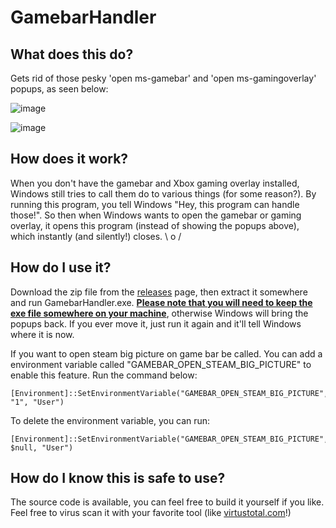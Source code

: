 # GamebarHandler
## What does this do?
Gets rid of those pesky 'open ms-gamebar' and 'open ms-gamingoverlay' popups, as seen below:

![image](https://github.com/user-attachments/assets/6819f8c6-5919-4444-9b20-75d612333c4f)

![image](https://github.com/user-attachments/assets/72e7e4d4-9452-4c56-b1b2-959d91728379)

## How does it work?
When you don't have the gamebar and Xbox gaming overlay installed, Windows still tries to call them do to various things (for some reason?). By running this program, you tell Windows "Hey, this program can handle those!". So then when Windows wants to open the gamebar or gaming overlay, it opens this program (instead of showing the popups above), which instantly (and silently!) closes. \ o /

## How do I use it?
Download the zip file from the [releases](https://github.com/Aida-Enna/GamebarHandler/releases) page, then extract it somewhere and run GamebarHandler.exe. <ins>**Please note that you will need to keep the exe file somewhere on your machine**</ins>, otherwise Windows will bring the popups back. If you ever move it, just run it again and it'll tell Windows where it is now.

If you want to open steam big picture on game bar be called. You can add a environment variable called "GAMEBAR_OPEN_STEAM_BIG_PICTURE" to enable this feature.
Run the command below:
```shell
[Environment]::SetEnvironmentVariable("GAMEBAR_OPEN_STEAM_BIG_PICTURE", "1", "User")
```
To delete the environment variable, you can run:
```shell
[Environment]::SetEnvironmentVariable("GAMEBAR_OPEN_STEAM_BIG_PICTURE", $null, "User")
```


## How do I know this is safe to use?
The source code is available, you can feel free to build it yourself if you like. Feel free to virus scan it with your favorite tool (like [virtustotal.com](http://virtustotal.com)!)
